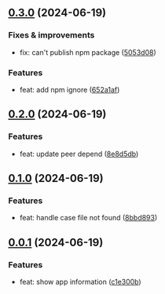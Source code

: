 ## [0.3.0](https://github.com/thingnoy/strapi-app-info/compare/v0.2.0...v0.3.0) (2024-06-19)

### Fixes & improvements
* fix: can't publish npm package ([5053d08](https://github.com/thingnoy/strapi-app-info/commit/5053d0883ebf1e5ff778bf7bb40bd6afe2356a63))

### Features
* feat: add npm ignore ([652a1af](https://github.com/thingnoy/strapi-app-info/commit/652a1af2399c95d83e56650cfa367e9787861634))

## [0.2.0](https://github.com/thingnoy/strapi-app-info/compare/v0.1.0...v0.2.0) (2024-06-19)

### Features
* feat: update peer depend ([8e8d5db](https://github.com/thingnoy/strapi-app-info/commit/8e8d5db653d51b70adda251774200ac0949eb0e7))

## [0.1.0](https://github.com/thingnoy/strapi-app-info/compare/v0.0.1...v0.1.0) (2024-06-19)

### Features
* feat: handle case file not found ([8bbd893](https://github.com/thingnoy/strapi-app-info/commit/8bbd8934abd9509711dee2a6f2dca4b0977c3789))

## [0.0.1](https://github.com/thingnoy/strapi-app-info/compare/undefined...v0.0.1) (2024-06-19)

### Features
* feat: show app information ([c1e300b](https://github.com/thingnoy/strapi-app-info/commit/c1e300be8c91acbdb709a3cc716719b317cc0d9d))
